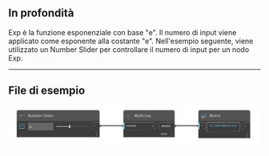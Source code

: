 ## In profondità
Exp è la funzione esponenziale con base "e". Il numero di input viene applicato come esponente alla costante "e". Nell'esempio seguente, viene utilizzato un Number Slider per controllare il numero di input per un nodo Exp.
___
## File di esempio

![Exp](./DSCore.Math.Exp_img.jpg)


